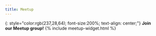 ```yaml
---
title: Meetup
---
```


{: style="color:rgb(237,28,64); font-size:200%; text-align: center;"}
**Join our Meetup group!**
{% include meetup-widget.html %}
